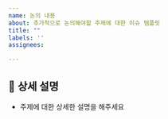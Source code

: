 ```yaml
---
name: 논의 내용
about: 추가적으로 논의해야할 주제에 대한 이슈 템플릿
title: ""
labels: ''
assignees:

---
```


## 📝 상세 설명
- 주제에 대한 상세한 설명을 해주세요